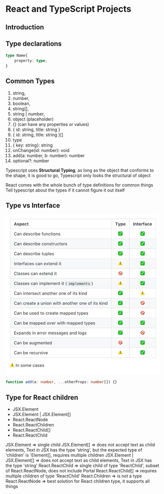 # React and TypeScript Projects

## Introduction

## Type declarations

```ts
type Name{
    property: type;
}
```

## Common Types

1. string,
2. number,
3. boolean,
4. string[],
5. string | number,
6. object (placeholder)
7. {} (can have any properties or values)
8. { id: string, title: string }
9. { id: string, title: string }[]
10. type
11. { key: string}: string
12. onChange(id: number): void
13. add(a: number, b: number): number
14. optional?: number

Typescript uses **Structural Typing**, as long as the object that conforms to the shape, it is good to go,
Typescript only looks the structural of object

React comes with the whole bunch of type definitions for common things
Tell typescript about the types if it cannot figure it out itself

## Type vs Interface

![Type Vs Interface](./typevsinterface.jpeg)

```ts
function add(a: number, ...otherProps: number[]) {}
```

## Type for React children

- JSX.Element
- JSX.Element | JSX.Element[]
- React.ReactNode
- React.ReactChildren
- React.ReactChild[]
- React.ReactChild

JSX.Element => single child
JSX.Element[] => does not accept text as child elements, Text in JSX has the type 'string', but the expected type of 'children' is 'Element[], requires multiple children
JSX.Element | JSX.Element[] => does not accept text as child elements, Text in JSX has the type 'string'
React.ReactChild => single child of type 'ReactChild', subset of React.ReactNode, does not include Portal
React.ReactChild[] => requires multiple children of type 'ReactChild'
React.Children => is not a type
React.ReactNode => best solution for React children type, it supports all things
